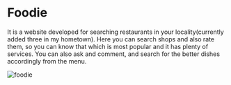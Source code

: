 # Foodie
It is a website developed for searching restaurants in your locality(currently added three in my hometown). Here you can search shops and also rate them, so you can know that which is most popular and it has plenty of services. You can also ask and comment, and search for the better dishes accordingly from the menu.



![foodie](https://user-images.githubusercontent.com/53209069/214048881-494e9bbd-cbb4-40ab-8cde-7475c3d702fe.png)
